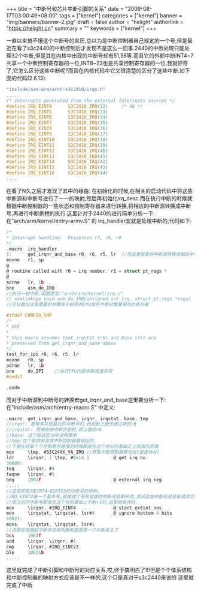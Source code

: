 +++
title = "中断号和芯片中断引脚的关系"
date = "2009-08-17T03:00:49+08:00"
tags = ["kernel"]
categories = ["kernel"]
banner = "img/banners/banner-2.jpg"
draft = false
author = "helight"
authorlink = "https://helight.cn"
summary = ""
keywords = ["kernel"]
+++

一直以来搞不懂这个中断号的来历,总以为是中断控制器自己规定的一个号,但是最近在看了s3c2440的中断控制后才发现不是这么一回事.2440的中断处理只能处理32个中断,但是其在内核中出现的中断号却有51,58等.而且它的外部中断INT4~7共享一个中断控制寄存器的一位,INT8~23也是共享控制寄存器的一位.我就好奇了,它怎么区分这些中断呢?而且在内核代码中它又很清楚的区分了这些中断.如下面的代码(2.6.13).
<!--more-->
```c
"include/asm-arm/arch-s3c2410/irqs.h"
.....
/* interrupts generated from the external interrupts sources */
#define IRQ_EINT4      S3C2410_IRQ(32)     /* 48 */
#define IRQ_EINT5      S3C2410_IRQ(33)
#define IRQ_EINT6      S3C2410_IRQ(34)
#define IRQ_EINT7      S3C2410_IRQ(35)
#define IRQ_EINT8      S3C2410_IRQ(36)
#define IRQ_EINT9      S3C2410_IRQ(37)
#define IRQ_EINT10     S3C2410_IRQ(38)
#define IRQ_EINT11     S3C2410_IRQ(39)
#define IRQ_EINT12     S3C2410_IRQ(40)
#define IRQ_EINT13     S3C2410_IRQ(41)
#define IRQ_EINT14     S3C2410_IRQ(42)
#define IRQ_EINT15     S3C2410_IRQ(43)
#define IRQ_EINT16     S3C2410_IRQ(44)
....
```
在看了N久之后才发现了其中的缘由:
在初始化的时候,在相关的启动代码中将这些中断源和中断号进行了一一的映射,然后再初始化irq_desc.而在执行中断的时候就根据中断控制器的一些状态和控制寄存器来进行转换,将相应的中断源转换成中断号,再进行中断例程的执行.这里针对于2440的进行简单分析一下:
在"arch/arm/kernel/entry-armv.S" 的 irq_handler宏就是处理中断的,代码如下:
```c
/*
* Interrupt handling.  Preserves r7, r8, r9
*/
.macro  irq_handler
1:      get_irqnr_and_base r0, r6, r5, lr  //而这里就是将中断源转换成相应中断号的一个宏,最后将中断号放到r0中
movne   r1, sp
@
@ routine called with r0 = irq number, r1 = struct pt_regs *
@
adrne   lr, 1b
bne     asm_do_IRQ
//执行一般中断,函数原型:"arch/arm/kernel/irq.c"
// asmlinkage void asm_do_IRQ(unsigned int irq, struct pt_regs *regs)
//可以看出这里需要的参数有中断号和CPU发生中断时需要保存的寄存器

#ifdef CONFIG_SMP
/*
* XXX
*
* this macro assumes that irqstat (r6) and base (r5) are
* preserved from get_irqnr_and_base above
*/
test_for_ipi r0, r6, r5, lr
movne   r0, sp
adrne   lr, 1b
bne     do_IPI    //执行CPU内部中断或是异常
#endif

.endm
```
而对于中断源到中断号的转换宏get_irqnr_and_base这里要分析一下:
在"include/asm/arch/entry-macro.S" 中定义:
```c
.macro  get_irqnr_and_base, irqnr, irqstat, base, tmp
//irqnr: 是用来存放最后的中断号的,也就是上面传递过来的r0
//irqstat: 用来存放中断状态的,即上面的r6
//base: 这个在这宏当中没有使用
//tmp:这个是用来存放中断控制器基地址的,
//下面在获取个个控制寄存器值的时候都是在这个地址的基础之上加相应的值
mov     \tmp, #S3C24XX_VA_IRQ //获取中断控制器基地址(是虚地址)
ldr     \irqnr, [ \tmp, #0x14 ]         @ get irq no
30000:
teq     \irqnr, #4
teqne   \irqnr, #5
beq     1002f                           @ external irq reg
.....
//这里即是对EINT4~EINT23的中断号的映射,
//RQ_EINT4是一个基本号,就是这个号和前面的中断号是断开的,其间这些中断号是预留给其它一些总线下的设备使用的.
//而之后的中断号都是在这个号的基础上不断+1的,这里是其代码.
mov     \irqnr, #IRQ_EINT4              @ start extint nos
mov     \irqstat, \irqstat, lsr#4       @ ignore bottom 4 bits
10021:
movs    \irqstat, \irqstat, lsr#1
//这里是根据起中断状态再判断到底是那一个中断发生了
bcs     1004f
add     \irqnr, \irqnr, #1
cmp     \irqnr, #IRQ_EINT23
ble     10021b
.....
```
这里就完成了中断引脚和中断号的对应关系,哎,终于搞明白了!!!但是个个体系结构和中断控制器的映射方式应该是不一样的,这个只是真对于s3c2440来说的
这里就完成了中断